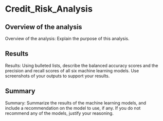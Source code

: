 # Credit_Risk_Analysis
## Overview of the analysis
Overview of the analysis: Explain the purpose of this analysis.

## Results
Results: Using bulleted lists, describe the balanced accuracy scores and the precision and recall scores of all six machine learning models. Use screenshots of your outputs to support your results.

## Summary
Summary: Summarize the results of the machine learning models, and include a recommendation on the model to use, if any. If you do not recommend any of the models, justify your reasoning.
